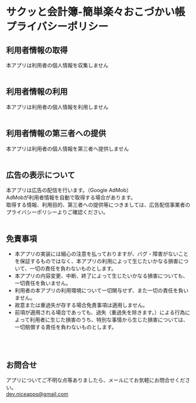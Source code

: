 # サクッと会計簿-簡単楽々おこづかい帳<br>プライバシーポリシー
## 利用者情報の取得
本アプリは利用者の個人情報を収集しません
<br><br>
## 利用者情報の利用
本アプリは利用者の個人情報を利用しません
<br><br>
## 利用者情報の第三者への提供
本アプリは利用者の個人情報を第三者へ提供しません
<br><br>
## 広告の表示について
本アプリは広告の配信を行います。（Google AdMob）  
AdMobが利用者情報を自動で取得する場合があります。  
取得する情報、利用目的、第三者への提供等につきましては、広告配信事業者のプライバシーポリシーよりご確認ください。
<br><br>
## 免責事項
- 本アプリの実装には細心の注意を払っておりますが、バグ・障害がないことを保証するものではなく、本アプリの利用によって生じたいかなる損害について、一切の責任を負わないものとします。
- 本アプリの内容変更、中断、終了によって生じたいかなる損害についても、一切責任を負いません。
- 利用者の本アプリの利用環境について一切関与せず、また一切の責任を負いません。
- 故意または重過失が存する場合免責事項は適用しません。
- 前項が適用される場合であっても、過失（重過失を除きます。）による行為によって利用者に生じた損害のうち、特別な事情から生じた損害については、一切賠償する責任を負わないものとします。
<!-- dummy comment line for breaking list -->
<br><br>
## お問合せ
アプリについてご不明な点等ありましたら、メールにてお気軽にお問合せください。  
dev.niceapps@gmail.com
